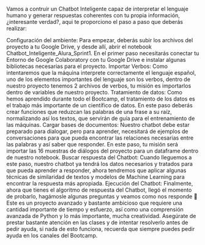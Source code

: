 


Vamos a contruir un Chatbot Inteligente capaz de interpretar el lenguaje humano y generar respuestas coherentes con tu propia información, ¿interesante verdad?, aqui te proporciono el paso a paso que deberás realizar:

Configuración del ambiente: Para empezar, deberás subir los archivos del proyecto a tu Google Drive, y desde allí, abrir el notebook Chatbot_Inteligente_Alura_Sprint1. En el primer paso necesitarás conectar tu Entorno de Google Colaboratory con tu Google Drive e instalar algunas bibliotecas necesarias para el proyecto.
Importar Verbos: Como intentaremos que la máquina interprete correctamente el lenguaje español, uno de los elementos importantes del lenguaje son los verbos, dentro de nuestro proyecto tenemos 2 archivos de verbos, tu misión es importarlos dentro de variables de nuestro proyecto.
Tratamiento de datos: Como hemos aprendido durante todo el Bootcamp, el tratamiento de los datos es el trabajo más importante de un científico de datos. En este paso deberás crear funciones que reduzcan las palabras de una frase a su raíz, normalizando así los textos, que servirán de guía para el entrenamiento de las máquinas.
Cargar bases de documentos: Nuestro chatbot debe estar preparado para dialogar, pero para aprender, necesitará de ejemplos de conversaciones para que pueda encontrar las relaciones necesarias entre las palabras y así saber que responder. En este paso, tu misión será importar las 16 muestras de diálogos del proyecto para un dataframe dentro de nuestro notebook.
Buscar respuesta del Chatbot: Cuando lleguemos a este paso, nuestro chatbot ya tendrá los datos necesarios y tratados para que pueda aprender a responder, ahora tendremos que aplicar algunas técnicas de similaridad de textos y modelos de Machine Learning para encontrar la respuesta más apropiada.
Ejecución del Chatbot: Finalmente, ahora que tienes el algoritmo de respuesta del Chatbot, llegó el momento de probarlo, hagámosle algunas preguntas y veamos como nos responde 🤖
Este es un proyecto avanzado y bastante ambicioso que requiere una cantidad importante de tiempo y esfuerzo, así como una comprensión avanzada de Python y lo más importante, mucha creatividad. Asegúrate de prestar bastante atención en las clases y de intentar resolverlo antes de pedir ayuda, si nada de esto funciona, recuerda que siempre puedes pedir ayuda en los canales del Bootcamp.
